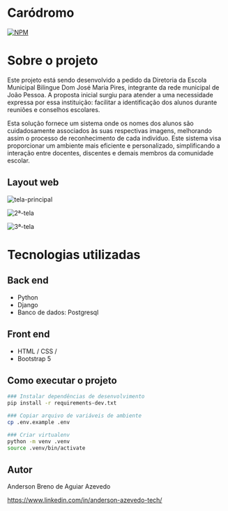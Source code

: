 # Caródromo
[![NPM](https://img.shields.io/npm/l/react)](https://github.com/andersonbreno/carodromo/blob/main/LICENSE) 

# Sobre o projeto

Este projeto está sendo desenvolvido a pedido da Diretoria da Escola Municipal Bilingue Dom José Maria Pires, integrante da rede municipal de João Pessoa. A proposta inicial surgiu para atender a uma necessidade expressa por essa instituição: facilitar a identificação dos alunos durante reuniões e conselhos escolares.

Esta solução fornece um sistema onde os nomes dos alunos são cuidadosamente associados às suas respectivas imagens, melhorando assim o processo de reconhecimento de cada indivíduo. Este sistema visa proporcionar um ambiente mais eficiente e personalizado, simplificando a interação entre docentes, discentes e demais membros da comunidade escolar.

## Layout web
![tela-principal](https://github.com/andersonbreno/assets/assets/100967652/3c38998e-5cf3-41b2-9370-a5f842f4f91c)

![2ª-tela](https://github.com/andersonbreno/assets/assets/100967652/943f0a47-719a-4c80-8f8e-2d449fa62bd7)

![3ª-tela](https://github.com/andersonbreno/assets/assets/100967652/fae010b0-62a1-4392-9331-a1565606d1e6)

# Tecnologias utilizadas
## Back end
- Python
- Django
- Banco de dados: Postgresql
## Front end
- HTML / CSS /
- Bootstrap 5

## Como executar o projeto

```bash
### Instalar dependências de desenvolvimento
pip install -r requirements-dev.txt

### Copiar arquivo de variáveis de ambiente
cp .env.example .env

### Criar virtualenv
python -m venv .venv
source .venv/bin/activate
```
## Autor

Anderson Breno de Aguiar Azevedo

https://www.linkedin.com/in/anderson-azevedo-tech/



